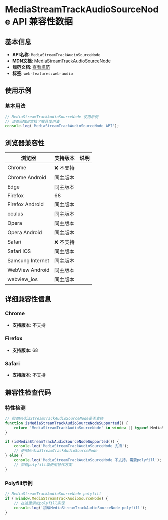 # MediaStreamTrackAudioSourceNode API 兼容性数据

## 基本信息

- **API名称**: `MediaStreamTrackAudioSourceNode`
- **MDN文档**: [MediaStreamTrackAudioSourceNode](https://developer.mozilla.org/docs/Web/API/MediaStreamTrackAudioSourceNode)
- **规范文档**: [查看规范](https://webaudio.github.io/web-audio-api/#MediaStreamTrackAudioSourceNode)
- **标签**: `web-features:web-audio`

## 使用示例

### 基本用法

```javascript
// MediaStreamTrackAudioSourceNode 使用示例
// 请查阅MDN文档了解具体用法
console.log('MediaStreamTrackAudioSourceNode API');
```

## 浏览器兼容性

| 浏览器 | 支持版本 | 说明 |
|--------|----------|------|
| Chrome | ❌ 不支持 |  |
| Chrome Android | 同主版本 |  |
| Edge | 同主版本 |  |
| Firefox | 68 |  |
| Firefox Android | 同主版本 |  |
| oculus | 同主版本 |  |
| Opera | 同主版本 |  |
| Opera Android | 同主版本 |  |
| Safari | ❌ 不支持 |  |
| Safari iOS | 同主版本 |  |
| Samsung Internet | 同主版本 |  |
| WebView Android | 同主版本 |  |
| webview_ios | 同主版本 |  |

## 详细兼容性信息

### Chrome

- **支持版本**: 不支持

### Firefox

- **支持版本**: 68

### Safari

- **支持版本**: 不支持

## 兼容性检查代码

### 特性检测

```javascript
// 检查MediaStreamTrackAudioSourceNode是否支持
function isMediaStreamTrackAudioSourceNodeSupported() {
    return 'MediaStreamTrackAudioSourceNode' in window || typeof MediaStreamTrackAudioSourceNode !== 'undefined';
}

if (isMediaStreamTrackAudioSourceNodeSupported()) {
    console.log('MediaStreamTrackAudioSourceNode 支持');
    // 使用MediaStreamTrackAudioSourceNode
} else {
    console.log('MediaStreamTrackAudioSourceNode 不支持，需要polyfill');
    // 加载polyfill或使用替代方案
}
```

### Polyfill示例

```javascript
// MediaStreamTrackAudioSourceNode polyfill
if (!window.MediaStreamTrackAudioSourceNode) {
    // 在这里添加polyfill实现
    console.log('加载MediaStreamTrackAudioSourceNode polyfill');
}
```

